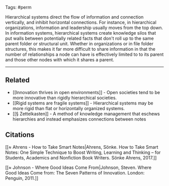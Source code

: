 Tags: #perm 

Hierarchical systems direct the flow of information and connection vertically, and inhibit horizontal connections. For instance, in hierarchical organizations, information and leadership usually moves from the top down. In information systems, hierarchical systems create knowledge silos that put walls between potentially related facts that don't roll up to the same parent folder or structural unit. Whether in organizations or in file folder structures, this makes it far more difficult to share information in that the number of relationships a node can have is effectively limited to to its parent and those other nodes with which it shares a parent. 


---
## Related
- [[Innovation thrives in open environments]] - Open societies tend to be more innovative than rigidly hierarchical societies. 
- [[Rigid systems are fragile systems]] - Hierarchical systems may be more rigid than flat or horizontally organized systems. 
- [[§ Zettelkasten]] - A method of knowledge management that eschews hierarchies and instead emphasizes connections between notes

## Citations
[[≈ Ahrens - How to Take Smart Notes|Ahrens, Sönke. How to Take Smart Notes: One Simple Technique to Boost Writing, Learning and Thinking – for Students, Academics and Nonfiction Book Writers. Sönke Ahrens, 2017.]]


[[≈ Johnson - Where Good Ideas Come From|Johnson, Steven. Where Good Ideas Come from: The Seven Patterns of Innovation. London: Penguin, 2011.]]

